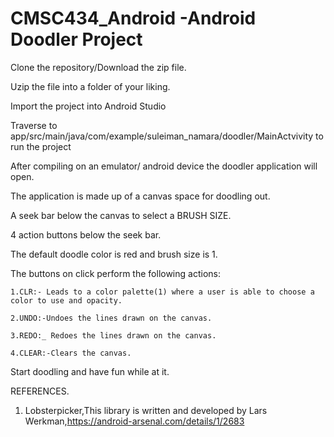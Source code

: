 # CMSC434_Android -Android Doodler Project

Clone the repository/Download the zip file.

Uzip the file into a folder of your liking.

Import the project into Android Studio

Traverse to app/src/main/java/com/example/suleiman_namara/doodler/MainActvivity to run the project

After compiling on an emulator/ android device the doodler application will open.

The application is made up of a canvas space for doodling out. 

A seek bar below the canvas to select a BRUSH SIZE.

4 action buttons below the seek bar.

The default doodle color is red and brush size is 1.

The buttons on click perform the following actions:
   
    1.CLR:- Leads to a color palette(1) where a user is able to choose a color to use and opacity.
   
    2.UNDO:-Undoes the lines drawn on the canvas.
   
    3.REDO:_ Redoes the lines drawn on the canvas.
   
    4.CLEAR:-Clears the canvas.

Start doodling and have fun while at it.

REFERENCES.

1. Lobsterpicker,This library is written and developed by Lars Werkman,https://android-arsenal.com/details/1/2683

